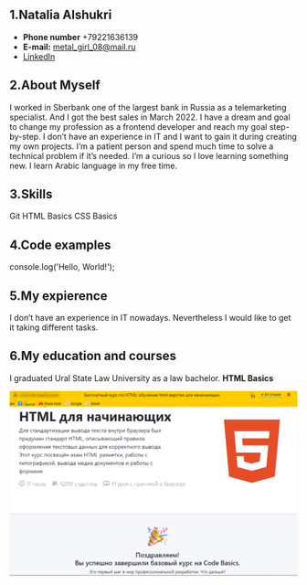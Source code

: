 ## 1.Natalia Alshukri

* **Phone number** +79221636139
* **E-mail:** metal_girl_08@mail.ru
* [LinkedIn](https://www.linkedin.com/in/natalie-alshukri-653a94235/)

## 2.About Myself
I worked in Sberbank one of the largest bank in Russia as a telemarketing specialist. And I got the best sales in March 2022. I have a dream and goal to change my profession as a frontend developer and reach my goal step-by-step. I don’t have an experience in IT and I want to gain it during creating my own projects. 
I’m a patient person and spend much time to solve a technical problem if it’s needed. I’m a curious so I love learning something new. I learn Arabic language in my free time. 

## 3.Skills
Git
HTML Basics
CSS Basics

## 4.Code examples
console.log('Hello, World!');

## 5.My expierence
I don’t have an experience in IT nowadays. Nevertheless I would like to get it 
taking different tasks.

## 6.My education and courses
I graduated Ural State Law University as a law bachelor.
**HTML Basics**

![Html Basics course.png](https://github.com/Emilyfreulein/rss-school/blob/gh-pages/Html%20Basics%20course.png)
